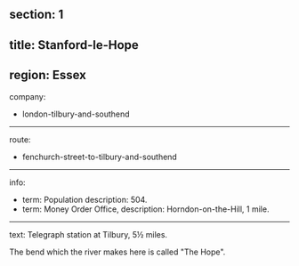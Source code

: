 section: 1
----
title: Stanford-le-Hope
----
region: Essex
----
company:
- london-tilbury-and-southend
----
route:
- fenchurch-street-to-tilbury-and-southend
----
info:
- term: Population
  description: 504.
- term: Money Order Office,
  description: Horndon-on-the-Hill, 1 mile.
----
text: Telegraph station at Tilbury, 5½ miles.

The bend which the river makes here is called "The Hope".
